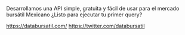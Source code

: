 Desarrollamos una API simple, gratuita y fácil de usar para el mercado bursátil Mexicano ¿Listo para ejecutar tu primer query?

https://databursatil.com/
https://twitter.com/databursatil
